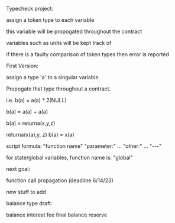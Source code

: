 Typecheck project:

assign a token type to each variable

this variable will be propogated throughout the contract

variables such as units will be kept track of

if there is a faulty comparison of token types then error is reported


First Version:

assign a type 'a' to a singular variable.

Propogate that type throughout a contract.

i.e. b(a) = a(a) * 2(NULL)

b(a) = a(a) + a(a)

b(a) = returna(x,y,z)

returna(x(a),y, z)
    b(a) = x(a)        

script formula:
"function name"
"parameter:"
...
"other:"
...
"---"

for state/global variables, function name is: "global"



next goal:

function call propagation (deadline 6/14/23)

new stuff to add

balance type draft:

balance
interest
fee
final balance
reserve
